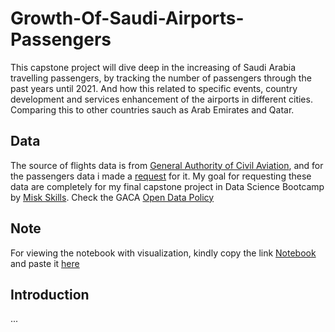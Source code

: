 # Growth-Of-Saudi-Airports-Passengers
This capstone project will dive deep in the increasing of Saudi Arabia travelling passengers, by tracking the number of passengers through the past years until 2021. And how this related to specific events, country development and services enhancement of the airports in different cities. Comparing this to other countries sauch as Arab Emirates and Qatar.
## Data
The source of flights data is from [General Authority of Civil Aviation](https://gaca.gov.sa/web/en-gb/content/open-data-library), and for the passengers data i made a [request](https://gaca.gov.sa/web/ar-sa/content/opendatarequestar) for it. My goal for requesting these data are completely for my final capstone project in Data Science Bootcamp by [Misk Skills](https://hub.misk.org.sa/programs/). Check the GACA [Open Data Policy](https://gaca.gov.sa/web/ar-sa/content/%D8%A7%D9%84%D8%A8%D9%8A%D8%A7%D9%86%D8%A7%D8%AA-%D8%A7%D9%84%D9%85%D9%81%D8%AA%D9%88%D8%AD%D8%A9?locale=en_GB)
## Note
For viewing the notebook with visualization, kindly copy the link [Notebook](https://github.com/ManarSaad/Growth-Of-Saudi-Airports/blob/main/SA%20Passengers%20Growth.ipynb) and paste it [here](https://nbviewer.org/)
## Introduction
...
